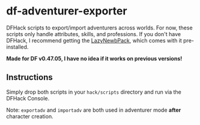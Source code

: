 # df-adventurer-exporter
DFHack scripts to export/import adventurers across worlds. For now, these scripts only handle attributes, skills, and professions. If you don't have DFHack, I recommend getting the [LazyNewbPack](http://www.bay12forums.com/smf/index.php?topic=126076),
which comes with it pre-installed.

**Made for DF v0.47.05, I have no idea if it works on previous versions!**

## Instructions
Simply drop both scripts in your `hack/scripts` directory and run via the DFHack Console.

Note: `exportadv` and `importadv` are both used in adventurer mode **after** character creation. 
